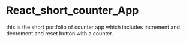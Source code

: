 # React_short_counter_App
this is the short portfolio of counter app which includes increment and decrement and reset button with a counter.
